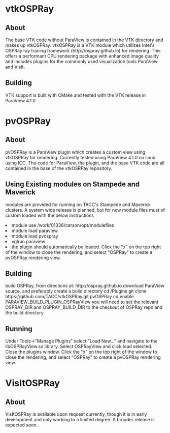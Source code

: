 vtkOSPRay
======

<h2>About</h2>
The base VTK code without ParaView is contained in the VTK directory and makes up vtkOSPRay.  vtkOSPRay is a VTK module which utilizes Intel's OSPRay ray tracing framework (http://ospray.github.io) for rendering.  This offers a performant CPU rendering package with enhanced image quality and includes plugins for the commonly used visualization tools ParaView and VisIt.

<h2>Building</h2>
VTK support is built with CMake and tested with the VTK release in ParaView 4.1.0.  

pvOSPRay
======

<h2>About</h2>
pvOSPRay is a ParaView plugin which creates a custom view using vtkOSPRay for rendering. Currently tested using ParaView 4.1.0 on linux using ICC.  The code for ParaView, the plugin, and the base VTK code are all contained in the base of the vtkOSRPay repository.

<h2>Using Existing modules on Stampede and Maverick</h2>
<p>modules are provided for running on TACC's Stampede and Maverick clusters.  A system wide release is planned, but for now module files must of custom loaded with the below instructions </p>
<lu>
<li>module use /work/01336/carson/opt/modulefiles</li>
<li>module load paraview</li>
<li>module load pvospray</li>
<li>vglrun paraview</li>
<li>the plugin should automatically be loaded. Click the "x" on the top right of the window to close the rendering, and select "OSPRay" to create a pvOSPRay rendering view.</li>
</lu>

<h2>Building</h2>
build OSPRay, from directions at: http://ospray.github.io
download ParaView source, and preferably create a build directory
cd <ParaView source directory>/Plugins
git clone https://github.com/TACC/vtkOSPRay.git pvOSPRay
cd <ParaView build directory>
enable PARAVIEW_BUILD_PLUGIN_OSPRayView
you will need to set the relevant OSPRAY_DIR and OSPRAY_BUILD_DIR to the checkout of OSPRay repo and the build directory.


<h2>Running</h2>
Under Tools->"Manage Plugins" select "Load New..." and navigate to the libOSPRayView.so library. Select OSPRayView and click load selected.  Close the plugins window.
Click the "x" on the top right of the window to close the rendering, and select "OSPRay" to create a pvOSPRay rendering view.

VisItOSPRay
======
<h2>About</h2>
VisItOSPRay is available upon request currently, though it is in early development and only working to a limited degree.  A broader release is expected soon.
